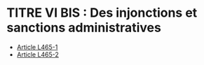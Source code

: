 # TITRE VI BIS : Des injonctions et sanctions administratives

- [Article L465-1](article-l465-1.md)
- [Article L465-2](article-l465-2.md)
